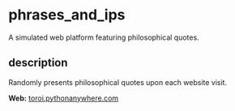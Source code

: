 # phrases_and_ips
A simulated web platform featuring philosophical quotes.

## description
Randomly presents philosophical quotes upon each website visit.

**Web:** [toroi.pythonanywhere.com](https://toroi.pythonanywhere.com)
